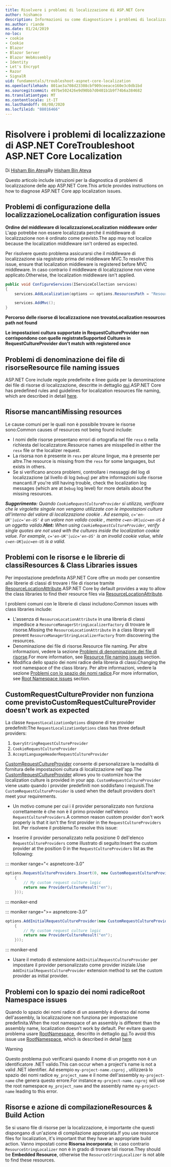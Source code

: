 ```yaml
---
title: Risolvere i problemi di localizzazione di ASP.NET Core
author: hishamco
description: Informazioni su come diagnosticare i problemi di localizzazione nelle app ASP.NET Core.
ms.author: riande
ms.date: 01/24/2019
no-loc:
- cookie
- Cookie
- Blazor
- Blazor Server
- Blazor WebAssembly
- Identity
- Let's Encrypt
- Razor
- SignalR
uid: fundamentals/troubleshoot-aspnet-core-localization
ms.openlocfilehash: 801ae3a708d23308cbf909ceeace160e3c0db1bd
ms.sourcegitcommit: 497be502426e9d90bb7d0401b1b9f74b6a384682
ms.translationtype: MT
ms.contentlocale: it-IT
ms.lasthandoff: 08/08/2020
ms.locfileid: "88016466"
---
```

# <a name="troubleshoot-aspnet-core-localization"></a><span data-ttu-id="d4fef-103">Risolvere i problemi di localizzazione di ASP.NET Core</span><span class="sxs-lookup"><span data-stu-id="d4fef-103">Troubleshoot ASP.NET Core Localization</span></span>

<span data-ttu-id="d4fef-104">Di [Hisham Bin Ateya](https://github.com/hishamco)</span><span class="sxs-lookup"><span data-stu-id="d4fef-104">By [Hisham Bin Ateya](https://github.com/hishamco)</span></span>

<span data-ttu-id="d4fef-105">Questo articolo include istruzioni per la diagnostica di problemi di localizzazione delle app ASP.NET Core.</span><span class="sxs-lookup"><span data-stu-id="d4fef-105">This article provides instructions on how to diagnose ASP.NET Core app localization issues.</span></span>

## <a name="localization-configuration-issues"></a><span data-ttu-id="d4fef-106">Problemi di configurazione della localizzazione</span><span class="sxs-lookup"><span data-stu-id="d4fef-106">Localization configuration issues</span></span>

<span data-ttu-id="d4fef-107">**Ordine del middleware di localizzazione**</span><span class="sxs-lookup"><span data-stu-id="d4fef-107">**Localization middleware order**</span></span>  
<span data-ttu-id="d4fef-108">L'app potrebbe non essere localizzata perché il middleware di localizzazione non è ordinato come previsto.</span><span class="sxs-lookup"><span data-stu-id="d4fef-108">The app may not localize because the localization middleware isn't ordered as expected.</span></span>

<span data-ttu-id="d4fef-109">Per risolvere questo problema assicurarsi che il middleware di localizzazione sia registrato prima del middleware MVC.</span><span class="sxs-lookup"><span data-stu-id="d4fef-109">To resolve this issue, ensure that localization middleware is registered before MVC middleware.</span></span> <span data-ttu-id="d4fef-110">In caso contrario il middleware di localizzazione non viene applicato.</span><span class="sxs-lookup"><span data-stu-id="d4fef-110">Otherwise, the localization middleware isn't applied.</span></span>

```csharp
public void ConfigureServices(IServiceCollection services)
{
    services.AddLocalization(options => options.ResourcesPath = "Resources");

    services.AddMvc();
}
```

<span data-ttu-id="d4fef-111">**Percorso delle risorse di localizzazione non trovato**</span><span class="sxs-lookup"><span data-stu-id="d4fef-111">**Localization resources path not found**</span></span>

<span data-ttu-id="d4fef-112">**Le impostazioni cultura supportate in RequestCultureProvider non corrispondono con quelle registrate**</span><span class="sxs-lookup"><span data-stu-id="d4fef-112">**Supported Cultures in RequestCultureProvider don't match with registered once**</span></span>  

## <a name="resource-file-naming-issues"></a><span data-ttu-id="d4fef-113">Problemi di denominazione dei file di risorse</span><span class="sxs-lookup"><span data-stu-id="d4fef-113">Resource file naming issues</span></span>

<span data-ttu-id="d4fef-114">ASP.NET Core include regole predefinite e linee guida per la denominazione dei file di risorse di localizzazione, descritte in dettaglio [qui](xref:fundamentals/localization?view=aspnetcore-2.2#resource-file-naming).</span><span class="sxs-lookup"><span data-stu-id="d4fef-114">ASP.NET Core has predefined rules and guidelines for localization resources file naming, which are described in detail [here](xref:fundamentals/localization?view=aspnetcore-2.2#resource-file-naming).</span></span>

## <a name="missing-resources"></a><span data-ttu-id="d4fef-115">Risorse mancanti</span><span class="sxs-lookup"><span data-stu-id="d4fef-115">Missing resources</span></span>

<span data-ttu-id="d4fef-116">Le cause comuni per le quali non è possibile trovare le risorse sono:</span><span class="sxs-lookup"><span data-stu-id="d4fef-116">Common causes of resources not being found include:</span></span>

- <span data-ttu-id="d4fef-117">I nomi delle risorse presentano errori di ortografia nel file `resx` o nella richiesta del localizzatore.</span><span class="sxs-lookup"><span data-stu-id="d4fef-117">Resource names are misspelled in either the `resx` file or the localizer request.</span></span>
- <span data-ttu-id="d4fef-118">La risorsa non è presente in `resx` per alcune lingue, ma è presente per altre.</span><span class="sxs-lookup"><span data-stu-id="d4fef-118">The resource is missing from the `resx` for some languages, but exists in others.</span></span>
- <span data-ttu-id="d4fef-119">Se si verificano ancora problemi, controllare i messaggi del log di localizzazione (al livello di log `Debug`) per altre informazioni sulle risorse mancanti.</span><span class="sxs-lookup"><span data-stu-id="d4fef-119">If you're still having trouble, check the localization log messages (which are at `Debug` log level) for more details about the missing resources.</span></span>

<span data-ttu-id="d4fef-120">_**Suggerimento:** Quando `CookieRequestCultureProvider` si utilizza, verificare che le virgolette singole non vengano utilizzate con le impostazioni cultura all'interno del valore di localizzazione cookie . Ad esempio, `c='en-UK'|uic='en-US'` è un valore non valido cookie , mentre `c=en-UK|uic=en-US` è un oggetto valido._</span><span class="sxs-lookup"><span data-stu-id="d4fef-120">_**Hint:** When using `CookieRequestCultureProvider`, verify single quotes are not used with the cultures inside the localization cookie value. For example, `c='en-UK'|uic='en-US'` is an invalid cookie value, while `c=en-UK|uic=en-US` is a valid._</span></span>

## <a name="resources--class-libraries-issues"></a><span data-ttu-id="d4fef-121">Problemi con le risorse e le librerie di classi</span><span class="sxs-lookup"><span data-stu-id="d4fef-121">Resources & Class Libraries issues</span></span>

<span data-ttu-id="d4fef-122">Per impostazione predefinita ASP.NET Core offre un modo per consentire alle librerie di classi di trovare i file di risorse tramite [ResourceLocationAttribute](/dotnet/api/microsoft.extensions.localization.resourcelocationattribute?view=aspnetcore-2.1).</span><span class="sxs-lookup"><span data-stu-id="d4fef-122">ASP.NET Core by default provides a way to allow the class libraries to find their resource files via [ResourceLocationAttribute](/dotnet/api/microsoft.extensions.localization.resourcelocationattribute?view=aspnetcore-2.1).</span></span>

<span data-ttu-id="d4fef-123">I problemi comuni con le librerie di classi includono:</span><span class="sxs-lookup"><span data-stu-id="d4fef-123">Common issues with class libraries include:</span></span>
- <span data-ttu-id="d4fef-124">L'assenza di `ResourceLocationAttribute` in una libreria di classi impedisce a `ResourceManagerStringLocalizerFactory` di trovare le risorse.</span><span class="sxs-lookup"><span data-stu-id="d4fef-124">Missing the `ResourceLocationAttribute` in a class library will prevent `ResourceManagerStringLocalizerFactory` from discovering the resources.</span></span>
- <span data-ttu-id="d4fef-125">Denominazione dei file di risorse.</span><span class="sxs-lookup"><span data-stu-id="d4fef-125">Resource file naming.</span></span> <span data-ttu-id="d4fef-126">Per altre informazioni, vedere la sezione [Problemi di denominazione dei file di risorse](#resource-file-naming-issues).</span><span class="sxs-lookup"><span data-stu-id="d4fef-126">For more information, see [Resource file naming issues](#resource-file-naming-issues) section.</span></span>
- <span data-ttu-id="d4fef-127">Modifica dello spazio dei nomi radice della libreria di classi.</span><span class="sxs-lookup"><span data-stu-id="d4fef-127">Changing the root namespace of the class library.</span></span> <span data-ttu-id="d4fef-128">Per altre informazioni, vedere la sezione [Problemi con lo spazio dei nomi radice](#root-namespace-issues).</span><span class="sxs-lookup"><span data-stu-id="d4fef-128">For more information, see [Root Namespace issues](#root-namespace-issues) section.</span></span>

## <a name="customrequestcultureprovider-doesnt-work-as-expected"></a><span data-ttu-id="d4fef-129">CustomRequestCultureProvider non funziona come previsto</span><span class="sxs-lookup"><span data-stu-id="d4fef-129">CustomRequestCultureProvider doesn't work as expected</span></span>

<span data-ttu-id="d4fef-130">La classe `RequestLocalizationOptions` dispone di tre provider predefiniti:</span><span class="sxs-lookup"><span data-stu-id="d4fef-130">The `RequestLocalizationOptions` class has three default providers:</span></span>

1. `QueryStringRequestCultureProvider`
2. `CookieRequestCultureProvider`
3. `AcceptLanguageHeaderRequestCultureProvider`

<span data-ttu-id="d4fef-131">[CustomRequestCultureProvider](/dotnet/api/microsoft.aspnetcore.localization.customrequestcultureprovider?view=aspnetcore-2.1) consente di personalizzare la modalità di fornitura delle impostazioni cultura di localizzazione nell'app.</span><span class="sxs-lookup"><span data-stu-id="d4fef-131">The [CustomRequestCultureProvider](/dotnet/api/microsoft.aspnetcore.localization.customrequestcultureprovider?view=aspnetcore-2.1) allows you to customize how the localization culture is provided in your app.</span></span> <span data-ttu-id="d4fef-132">`CustomRequestCultureProvider` viene usato quando i provider predefiniti non soddisfano i requisiti.</span><span class="sxs-lookup"><span data-stu-id="d4fef-132">The `CustomRequestCultureProvider` is used when the default providers don't meet your requirements.</span></span>

- <span data-ttu-id="d4fef-133">Un motivo comune per cui i il provider personalizzato non funziona correttamente è che non è il primo provider nell'elenco `RequestCultureProviders`.</span><span class="sxs-lookup"><span data-stu-id="d4fef-133">A common reason custom provider don't work properly is that it isn't the first provider in the `RequestCultureProviders` list.</span></span> <span data-ttu-id="d4fef-134">Per risolvere il problema:</span><span class="sxs-lookup"><span data-stu-id="d4fef-134">To resolve this issue:</span></span>

- <span data-ttu-id="d4fef-135">Inserire il provider personalizzato nella posizione 0 dell'elenco `RequestCultureProviders` come illustrato di seguito:</span><span class="sxs-lookup"><span data-stu-id="d4fef-135">Insert the custom provider at the position 0 in the `RequestCultureProviders` list as the following:</span></span>

::: moniker range="< aspnetcore-3.0"
```csharp
options.RequestCultureProviders.Insert(0, new CustomRequestCultureProvider(async context =>
    {
        // My custom request culture logic
        return new ProviderCultureResult("en");
    }));
```
::: moniker-end

::: moniker range=">= aspnetcore-3.0"
```csharp
options.AddInitialRequestCultureProvider(new CustomRequestCultureProvider(async context =>
    {
        // My custom request culture logic
        return new ProviderCultureResult("en");
    }));
```
::: moniker-end

- <span data-ttu-id="d4fef-136">Usare il metodo di estensione `AddInitialRequestCultureProvider` per impostare il provider personalizzato come provider iniziale.</span><span class="sxs-lookup"><span data-stu-id="d4fef-136">Use `AddInitialRequestCultureProvider` extension method to set the custom provider as initial provider.</span></span>

## <a name="root-namespace-issues"></a><span data-ttu-id="d4fef-137">Problemi con lo spazio dei nomi radice</span><span class="sxs-lookup"><span data-stu-id="d4fef-137">Root Namespace issues</span></span>

<span data-ttu-id="d4fef-138">Quando lo spazio dei nomi radice di un assembly è diverso dal nome dell'assembly, la localizzazione non funziona per impostazione predefinita.</span><span class="sxs-lookup"><span data-stu-id="d4fef-138">When the root namespace of an assembly is different than the assembly name, localization doesn't work by default.</span></span> <span data-ttu-id="d4fef-139">Per evitare questo problema usare [RootNamespace](/dotnet/api/microsoft.extensions.localization.rootnamespaceattribute?view=aspnetcore-2.1), descritto in dettaglio [qui](xref:fundamentals/localization?view=aspnetcore-2.2#resource-file-naming).</span><span class="sxs-lookup"><span data-stu-id="d4fef-139">To avoid this issue use [RootNamespace](/dotnet/api/microsoft.extensions.localization.rootnamespaceattribute?view=aspnetcore-2.1), which is described in detail [here](xref:fundamentals/localization?view=aspnetcore-2.2#resource-file-naming)</span></span>

> [!WARNING]
> <span data-ttu-id="d4fef-140">Questo problema può verificarsi quando il nome di un progetto non è un identificatore .NET valido.</span><span class="sxs-lookup"><span data-stu-id="d4fef-140">This can occur when a project's name is not a valid .NET identifier.</span></span> <span data-ttu-id="d4fef-141">Ad esempio `my-project-name.csproj` , utilizzerà lo spazio dei nomi radice `my_project_name` e il nome dell'assembly `my-project-name` che genera questo errore.</span><span class="sxs-lookup"><span data-stu-id="d4fef-141">For instance `my-project-name.csproj` will use the root namespace `my_project_name` and the assembly name `my-project-name` leading to this error.</span></span> 

## <a name="resources--build-action"></a><span data-ttu-id="d4fef-142">Risorse e azione di compilazione</span><span class="sxs-lookup"><span data-stu-id="d4fef-142">Resources & Build Action</span></span>

<span data-ttu-id="d4fef-143">Se si usano file di risorse per la localizzazione, è importante che questi dispongano di un'azione di compilazione appropriata.</span><span class="sxs-lookup"><span data-stu-id="d4fef-143">If you use resource files for localization, it's important that they have an appropriate build action.</span></span> <span data-ttu-id="d4fef-144">Vanno impostati come **Risorsa incorporata**; in caso contrario `ResourceStringLocalizer` non è in grado di trovare tali risorse.</span><span class="sxs-lookup"><span data-stu-id="d4fef-144">They should be **Embedded Resource**, otherwise the `ResourceStringLocalizer` is not able to find these resources.</span></span>
